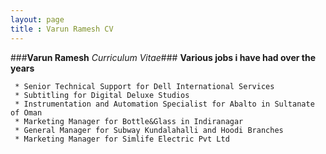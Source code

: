 ```yaml
---
layout: page
title : Varun Ramesh CV
---
```

###**Varun Ramesh** _Curriculum Vitae_###
**Various jobs i have had over the years**

	 * Senior Technical Support for Dell International Services
     * Subtitling for Digital Deluxe Studios
     * Instrumentation and Automation Specialist for Abalto in Sultanate of Oman
     * Marketing Manager for Bottle&Glass in Indiranagar
     * General Manager for Subway Kundalahalli and Hoodi Branches
     * Marketing Manager for Simlife Electric Pvt Ltd  

